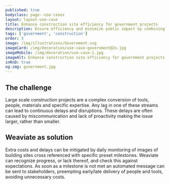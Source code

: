 ```yaml
---
published: true
bodyclass: page--use-cases
layout: layout-use-case
title: Enhance construction site efficiency for government projects
description: Ensure efficiency and minimize public impact by combining automated satellite photo analysis of construction sites to monitor job progress.
tags: ['government', 'construction']
order: 5
image: /img/illustrations/Government.svg
imageCard: /img/decoration/use-case-government@2x.jpg
imageMobile: /img/decoration/use-case-1.jpg
imageAlt: Enhance construction site efficiency for government projects
inRnD: true
og-img: government.jpg
---
```


## The challenge

Large scale construction projects are a complex conversion of tools, people, materials and specific expertise. Any lag in one of these streams can lead to continuous delays and disruptions. These delays are often caused by miscommunication and lack of proactivity making the issue larger, rather than smaller.

## Weaviate as solution

Extra costs and delays can be mitigated by daily monitoring of images of building sites cross referenced with specific preset milestones. Weaviate can recognize progress, or lack thereof, and check this against expectations. As soon as a milestone is not met an automated message can be sent to stakeholders, preempting early/late delivery of people and tools, avoiding unnecessary costs.